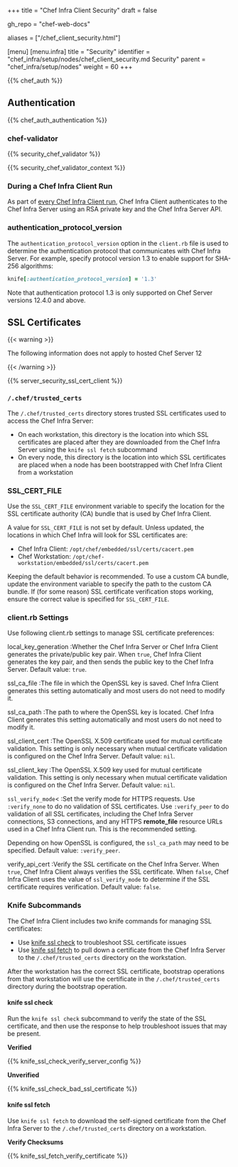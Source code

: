 +++
title = "Chef Infra Client Security"
draft = false

gh_repo = "chef-web-docs"

aliases = ["/chef_client_security.html"]

[menu]
  [menu.infra]
    title = "Security"
    identifier = "chef_infra/setup/nodes/chef_client_security.md Security"
    parent = "chef_infra/setup/nodes"
    weight = 60
+++

{{% chef_auth %}}

## Authentication

{{% chef_auth_authentication %}}

### chef-validator

{{% security_chef_validator %}}

{{% security_chef_validator_context %}}

### During a Chef Infra Client Run

As part of [every Chef Infra Client
run](/run_lists/#the-chef-infra-client-run), Chef Infra Client
authenticates to the Chef Infra Server using an RSA private key and the
Chef Infra Server API.

### authentication_protocol_version

The `authentication_protocol_version` option in the `client.rb` file is
used to determine the authentication protocol that communicates with
Chef Infra Server. For example, specify protocol version 1.3 to enable
support for SHA-256 algorithms:

```ruby
knife[:authentication_protocol_version] = '1.3'
```

Note that authentication protocol 1.3 is only supported on Chef Server
versions 12.4.0 and above.

## SSL Certificates

{{< warning >}}

The following information does not apply to hosted Chef Server 12

{{< /warning >}}

{{% server_security_ssl_cert_client %}}

### `/.chef/trusted_certs`

The `/.chef/trusted_certs` directory stores trusted SSL certificates
used to access the Chef Infra Server:

- On each workstation, this directory is the location into which SSL
    certificates are placed after they are downloaded from the Chef
    Infra Server using the `knife ssl fetch` subcommand
- On every node, this directory is the location into which SSL
    certificates are placed when a node has been bootstrapped with Chef
    Infra Client from a workstation

### SSL_CERT_FILE

Use the `SSL_CERT_FILE` environment variable to specify the location for
the SSL certificate authority (CA) bundle that is used by Chef Infra
Client.

A value for `SSL_CERT_FILE` is not set by default. Unless updated, the
locations in which Chef Infra will look for SSL certificates are:

- Chef Infra Client: `/opt/chef/embedded/ssl/certs/cacert.pem`
- Chef Workstation: `/opt/chef-workstation/embedded/ssl/certs/cacert.pem`

Keeping the default behavior is recommended. To use a custom CA bundle,
update the environment variable to specify the path to the custom CA
bundle. If (for some reason) SSL certificate verification stops working,
ensure the correct value is specified for `SSL_CERT_FILE`.

### client.rb Settings

Use following client.rb settings to manage SSL certificate preferences:

local_key_generation
:Whether the Chef Infra Server or Chef Infra Client generates the private/public key pair. When `true`, Chef Infra Client generates the key pair, and then sends the public key to the Chef Infra Server. Default value: `true`.

ssl_ca_file
:The file in which the OpenSSL key is saved. Chef Infra Client generates this setting automatically and most users do not need to modify it.

ssl_ca_path
:The path to where the OpenSSL key is located. Chef Infra Client generates this setting automatically and most users do not need to modify it.

ssl_client_cert
:The OpenSSL X.509 certificate used for mutual certificate validation. This setting is only necessary when mutual certificate validation is configured on the Chef Infra Server. Default value: `nil`.

ssl_client_key
:The OpenSSL X.509 key used for mutual certificate validation. This setting is only necessary when mutual certificate validation is configured on the Chef Infra Server. Default value: `nil`.

`ssl_verify_mode`<
:Set the verify mode for HTTPS requests. Use `:verify_none` to do no validation of SSL certificates. Use `:verify_peer` to do validation of all SSL certificates, including the Chef Infra Server connections, S3 connections, and any HTTPS **remote_file** resource URLs used in a Chef Infra Client run. This is the recommended setting.

Depending on how OpenSSL is configured, the `ssl_ca_path` may need to be specified. Default value: `:verify_peer`.</p>

verify_api_cert
:Verify the SSL certificate on the Chef Infra Server. When `true`, Chef Infra Client always verifies the SSL certificate. When `false`, Chef Infra Client uses the value of `ssl_verify_mode` to determine if the SSL certificate requires verification. Default value: `false`.

### Knife Subcommands

The Chef Infra Client includes two knife commands for managing SSL
certificates:

- Use [knife ssl check](/workstation/knife_ssl_check/) to troubleshoot SSL
    certificate issues
- Use [knife ssl fetch](/workstation/knife_ssl_fetch/) to pull down a certificate from the Chef Infra Server to the `/.chef/trusted_certs` directory on the workstation.

After the workstation has the correct SSL certificate, bootstrap operations from that workstation will use the certificate in the `/.chef/trusted_certs` directory during the bootstrap operation.
#### knife ssl check

Run the `knife ssl check` subcommand to verify the state of the SSL certificate, and then use the response to help troubleshoot issues that may be present.

**Verified**

{{% knife_ssl_check_verify_server_config %}}

**Unverified**

{{% knife_ssl_check_bad_ssl_certificate %}}

#### knife ssl fetch

Use `knife ssl fetch` to download the self-signed certificate from the Chef Infra Server to the `/.chef/trusted_certs` directory on a workstation.

**Verify Checksums**

{{% knife_ssl_fetch_verify_certificate %}}
